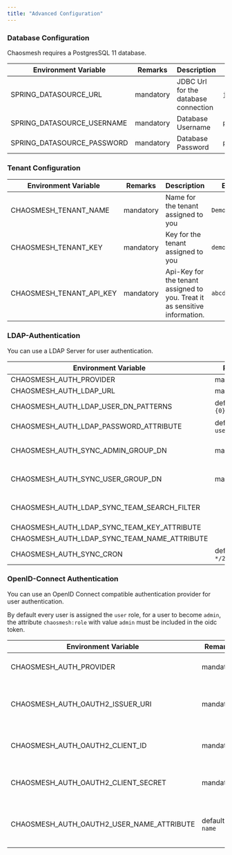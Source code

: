 ```yaml
---
title: "Advanced Configuration"
---
```


### Database Configuration

Chaosmesh requires a PostgresSQL 11 database.

| Environment Variable       | Remarks   | Description | Example
|----------------------------|-----------|-------------|--------
| SPRING_DATASOURCE_URL      | mandatory | JDBC Url for the database connection | `jdbc:postgresql://postgres:5432/chaosmeshdb`
| SPRING_DATASOURCE_USERNAME | mandatory | Database Username | `postgres`
| SPRING_DATASOURCE_PASSWORD | mandatory | Database Password | `postgres`

### Tenant Configuration

| Environment Variable       | Remarks   | Description | Example
|----------------------------|-----------|-------------|--------
| CHAOSMESH_TENANT_NAME      | mandatory | Name for the tenant assigned to you | `Demo Org`
| CHAOSMESH_TENANT_KEY       | mandatory | Key for the tenant assigned to you  | `demo`
| CHAOSMESH_TENANT_API_KEY   | mandatory | Api-Key for the tenant assigned to you. Treat it as sensitive information. | `abcdefghijklmn`

### LDAP-Authentication

You can use a LDAP Server for user authentication.

| Environment Variable                          | Remarks   | Description | Example
|-----------------------------------------------|-----------|-------------|--------
| CHAOSMESH_AUTH_PROVIDER                       | mandatory | Use `LDAP` for LDAP-Authentication | `LDAP`
| CHAOSMESH_AUTH_LDAP_URL                       | mandatory | LDAP-Server URL | `ldap://openldap:389/dc=chaosmesh,dc=com`
| CHAOSMESH_AUTH_LDAP_USER_DN_PATTERNS          | default: `uid={0},ou=people` | The search pattern to find the usernames | `uid={0},ou=people`
| CHAOSMESH_AUTH_LDAP_PASSWORD_ATTRIBUTE        | default: `userPassword` | The attribute in the directory which contains the user password | `userPassword`
| CHAOSMESH_AUTH_SYNC_ADMIN_GROUP_DN            | mandatory | The DN for the groupOfNames/groupOfUniqueNames for the `Admin` users | `cn=chaosmesh_admin,ou=groups,dc=chaosmesh,dc=com`
| CHAOSMESH_AUTH_SYNC_USER_GROUP_DN             | mandatory | The DN for the groupOfNames/groupOfUniqueNames for the `User` users | `cn=chaosmesh_user,ou=groups,dc=chaosmesh,dc=com`
| CHAOSMESH_AUTH_LDAP_SYNC_TEAM_SEARCH_FILTER   |           | The filter for the groupOfNames/groupOfUniqueNames for the teams | `ou=teams,ou=groups,dc=chaosmesh,dc=com`
| CHAOSMESH_AUTH_LDAP_SYNC_TEAM_KEY_ATTRIBUTE   |           | The attribute to use as Team key | `cn=chaosmesh_admin,ou=groups,dc=chaosmesh,dc=com`
| CHAOSMESH_AUTH_LDAP_SYNC_TEAM_NAME_ATTRIBUTE  |           | The attribute to use as Team name | `cn=chaosmesh_admin,ou=groups,dc=chaosmesh,dc=com`
| CHAOSMESH_AUTH_SYNC_CRON                      | default: `0 0 */2 ? * * *` | Cron Expression which defines the periods for the LDAP synchronization | `0 0 */2 ? * * *`

### OpenID-Connect Authentication

You can use an OpenID Connect compatible authentication provider for user authentication.

By default every user is assigned the `user` role, for a user to become `admin`, the attribute `chaosmesh:role` with value `admin` must be included in the oidc token.

| Environment Variable                          | Remarks   | Description | Example
|-----------------------------------------------|-----------|-------------|--------
| CHAOSMESH_AUTH_PROVIDER                       | mandatory | Use `OAUTH2` for OIDC-Authentication | `OAUTH2`
| CHAOSMESH_AUTH_OAUTH2_ISSUER_URI              | mandatory | URI for the OpenID Connect discovery endpoint. | `https://keycloak/auth/realms/demo`
| CHAOSMESH_AUTH_OAUTH2_CLIENT_ID               | mandatory | The client ID to use for the OIDC registration | `chaosmesh`
| CHAOSMESH_AUTH_OAUTH2_CLIENT_SECRET           | mandatory | The client secret to use for the OIDC registration | `ijhdfpjdf80wiphubfqwd113342r`
| CHAOSMESH_AUTH_OAUTH2_USER_NAME_ATTRIBUTE     | default: `name` | Name of the attribute that will be used as name for the user | `name`
